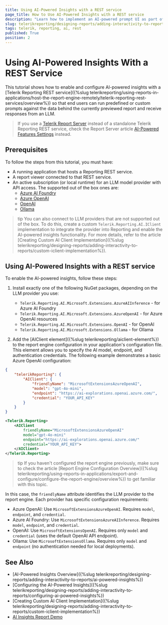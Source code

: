 ```yaml
---
title: Using AI-Powered Insights with a REST service
page_title: How to Use AI-Powered Insights with a REST service
description: "Learn how to implement an AI-powered prompt UI as part of any web-based report viewer."
slug: telerikreporting/designing-reports/adding-interactivity-to-reports/ai-powered-insights-rest-service
tags: telerik, reporting, ai, rest
published: True
position: 2
---
```


# Using AI-Powered Insights With a REST Service

This tutorial shows how to enable and configure AI-powered insights with a [Telerik Reporting REST service]({%slug telerikreporting/using-reports-in-applications/host-the-report-engine-remotely/telerik-reporting-rest-services/overview%}) so that end users can run predefined or custom prompts against the data behind the currently previewed report and receive responses from an LLM.

> If you use a [Telerik Report Server](https://docs.telerik.com/report-server/introduction) instead of a standalone Telerik Reporting REST service, check the Report Server article [AI-Powered Features Settings](https://docs.telerik.com/report-server/implementer-guide/configuration/ai-settings) instead.

## Prerequisites

To follow the steps from this tutorial, you must have:

- A running application that hosts a Reporting REST service.
- A report viewer connected to that REST service.
- An active subscription (or local runtime) for an LLM model provider with API access. The supported out of the box ones are:
    - [Azure AI Foundry](https://learn.microsoft.com/en-us/azure/ai-foundry/concepts/deployments-overview)
    - [Azure OpenAI](https://learn.microsoft.com/en-us/azure/ai-foundry/openai/overview#how-do-i-get-access-to-azure-openai)
    - [OpenAI](https://platform.openai.com/docs/models)
    - [Ollama](https://docs.ollama.com/quickstart)

>tip You can also connect to LLM providers that are not supported out of the box. To do this, create a custom `Telerik.Reporting.AI.IClient` implementation to integrate the provider into Reporting and enable the AI-powered insights functionality. For more details, refer to the article [Creating Custom AI Client Implementation]({%slug telerikreporting/designing-reports/adding-interactivity-to-reports/custom-iclient-implementation%}).

## Using AI-Powered Insights with a REST service

To enable the AI-powered insights, follow these steps:

1. Install exactly one of the following NuGet packages, depending on the LLM provider you use:

    - `Telerik.Reporting.AI.Microsoft.Extensions.AzureAIInference` - for Azure AI Foundry
    - `Telerik.Reporting.AI.Microsoft.Extensions.AzureOpenAI` - for Azure OpenAI resources
    - `Telerik.Reporting.AI.Microsoft.Extensions.OpenAI` - for OpenAI
    - `Telerik.Reporting.AI.Microsoft.Extensions.Ollama` - for Ollama

1. Add the [AIClient element]({%slug telerikreporting/aiclient-element%}) to the report engine configuration in your application's configuration file. This element allows you to specify the AI model, endpoint, and authentication credentials. The following example demonstrates a basic Azure OpenAI configuration:

````JSON
{
    "telerikReporting": {
        "AIClient": {
            "friendlyName": "MicrosoftExtensionsAzureOpenAI",
            "model": "gpt-4o-mini",
            "endpoint": "https://ai-explorations.openai.azure.com/",
            "credential": "YOUR_API_KEY"
        }
    }
}
````
````XML
<Telerik.Reporting>
    <AIClient
        friendlyName="MicrosoftExtensionsAzureOpenAI"
        model="gpt-4o-mini"
        endpoint="https://ai-explorations.openai.azure.com/"
        credential="YOUR_API_KEY">
    </AIClient>
</Telerik.Reporting>
````

>tip If you haven't configured the report engine previously, make sure to check the article [Report Engine Configuration Overview]({%slug telerikreporting/using-reports-in-applications/export-and-configure/configure-the-report-engine/overview%}) to get familiar with this topic.

In this case, the `friendlyName` attribute identifies the LLM provider to the report engine. Each provider has specific configuration requirements:

- Azure OpenAI: Use `MicrosoftExtensionsAzureOpenAI`. Requires `model`, `endpoint`, and `credential`.
- Azure AI Foundry: Use `MicrosoftExtensionsAzureAIInference`. Requires `model`, `endpoint`, and `credential`.
- OpenAI: Use `MicrosoftExtensionsOpenAI`. Requires only `model` and `credential` (uses the default OpenAI API endpoint).
- Ollama: Use `MicrosoftExtensionsOllama`. Requires only `model` and `endpoint` (no authentication needed for local deployments).

## See Also

* [AI-Powered Insights Overview]({%slug telerikreporting/designing-reports/adding-interactivity-to-reports/ai-powered-insights%})
* [Configuring the AI-Powered Insights]({%slug telerikreporting/designing-reports/adding-interactivity-to-reports/configuring-ai-powered-insights%})
* [Creating Custom AI Client Implementation]({%slug telerikreporting/designing-reports/adding-interactivity-to-reports/custom-iclient-implementation%})
* [AI Insights Report Demo](https://demos.telerik.com/reporting/ai-insights)
